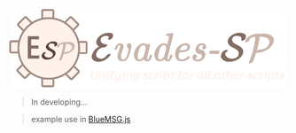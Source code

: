 <div align="center">
<img src="./repo/logo.svg" alt="logo"/></div>

> In developing...

> example use in [BlueMSG.js](./repo/examples/)
